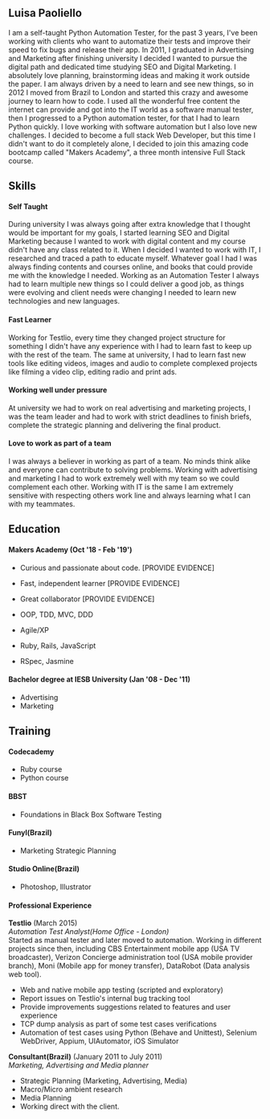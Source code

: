 ## Luisa Paoliello

I am a self-taught Python Automation Tester, for the past 3 years, I've been working with clients who want to automatize their tests and improve their speed to fix bugs and release their app.
In 2011, I graduated in Advertising and Marketing after finishing university I decided I wanted to pursue the digital path and dedicated time studying SEO and Digital Marketing.
I absolutely love planning, brainstorming ideas and making it work outside the paper.
I am always driven by a need to learn and see new things, so in 2012 I moved from Brazil to London and started this crazy and awesome journey to learn how to code.
I used all the wonderful free content the internet can provide and got into the IT world as a software manual tester, then I progressed to a Python automation tester, for that I had to learn Python quickly.
I love working with software automation but I also love new challenges.
I decided to become a full stack Web Developer, but this time I didn't want to do it completely alone, I decided to join this amazing code bootcamp called "Makers Academy", a three month intensive Full Stack course.


## Skills

#### Self Taught
During university I was always going after extra knowledge that I thought would be important for my goals, I started learning SEO and Digital Marketing because I wanted to work with digital content and my course didn't
have any class related to it.
When I decided I wanted to work with IT, I researched and traced a path to educate myself. Whatever goal I had I was always finding contents and courses online, and books that could provide me with the knowledge I needed.
Working as an Automation Tester I always had to learn multiple new things so I could deliver a good job, as things were evolving and client needs were changing I needed to learn new technologies and new languages.
 
#### Fast Learner
Working for Testlio, every time they changed project structure for something I didn't have any experience with I had to learn fast to keep up with the rest of the team.
The same at university, I had to learn fast new tools like editing videos, images and audio to complete complexed projects like filming a video clip, editing radio and print ads.
 
#### Working well under pressure
 At university we had to work on real advertising and marketing projects, I was the team leader and had to work with strict deadlines to finish briefs, complete the strategic planning and delivering the final product.

#### Love to work as part of a team
I was always a believer in working as part of a team. No minds think alike and everyone can contribute to solving problems. Working with advertising and marketing I had to work extremely well with my team
so we could complement each other. Working with IT is the same I am extremely sensitive with respecting others work line and always learning what I can with my teammates.

## Education

#### Makers Academy (Oct '18 - Feb '19')

- Curious and passionate about code. [PROVIDE EVIDENCE]
- Fast, independent learner [PROVIDE EVIDENCE]
- Great collaborator [PROVIDE EVIDENCE]

- OOP, TDD, MVC, DDD
- Agile/XP
- Ruby, Rails, JavaScript
- RSpec, Jasmine

#### Bachelor degree at IESB University  (Jan '08 - Dec '11)

- Advertising
- Marketing

## Training

#### Codecademy

- Ruby course
- Python course

#### BBST

- Foundations in Black Box Software Testing

#### Funyl(Brazil)

- Marketing Strategic Planning

#### Studio Online(Brazil)

- Photoshop, Illustrator

#### Professional Experience


**Testlio** (March 2015)    
*Automation Test Analyst(Home Office - London)*  
Started as manual tester and later moved to automation. Working in different projects since then, including CBS Entertainment mobile app (USA TV broadcaster), 
Verizon Concierge administration tool (USA mobile provider branch), Moni (Mobile app for money transfer), DataRobot (Data analysis web tool).

- Web and native mobile app testing (scripted and exploratory)
- Report issues on Testlio's internal bug tracking tool
- Provide improvements suggestions related to features and user experience
- TCP dump analysis as part of some test cases verifications
- Automation of test cases using Python (Behave and Unittest), Selenium WebDriver, Appium, UIAutomator, iOS Simulator

**Consultant(Brazil)** (January 2011 to July 2011)   
*Marketing, Advertising and Media planner*  

- Strategic Planning (Marketing, Advertising, Media)
- Macro/Micro ambient research
- Media Planning
- Working direct with the client.
